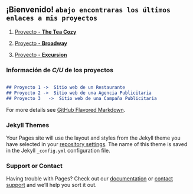 ## **¡Bienvenido!** `abajo encontraras los últimos enlaces a mis proyectos`

1. [Proyecto - **The Tea Cozy**](https://albertoprogra.github.io/prj-rev-bwfs-tea-cozy/tea_cozy)

2. [Proyecto - **Broadway**](https://albertoprogra.github.io/broadway/) 

3. [Proyecto - **Excursion**](https://albertoprogra.github.io/excursion/)


### Información de _C/U_ de los proyectos
```markdown

## Proyecto 1 ->  Sitio web de un Restaurante
## Proyecto 2 ->  Sitio web de una Agencia Publicitaria
## Proyecto 3   ->  Sitio web de una Campaña Publicitaria 

```

For more details see [GitHub Flavored Markdown](https://guides.github.com/features/mastering-markdown/).

### Jekyll Themes

Your Pages site will use the layout and styles from the Jekyll theme you have selected in your [repository settings](https://github.com/AlbertoProgra/Portafolio/settings). The name of this theme is saved in the Jekyll `_config.yml` configuration file.

### Support or Contact

Having trouble with Pages? Check out our [documentation](https://help.github.com/categories/github-pages-basics/) or [contact support](https://github.com/contact) and we’ll help you sort it out.
